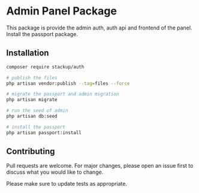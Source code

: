 # Admin Panel Package 

This package is provide the admin auth, auth api and frontend of the panel.  Install the passport package.  

## Installation

```bash
composer require stackup/auth

# publish the files 
php artisan vendor:publish --tag=files --force

# migrate the passport and admin migration
php artisan migrate

# run the seed of admin
php artisan db:seed

# install the passport 
php artisan passport:install
```

## Contributing
Pull requests are welcome. For major changes, please open an issue first to discuss what you would like to change.

Please make sure to update tests as appropriate.

